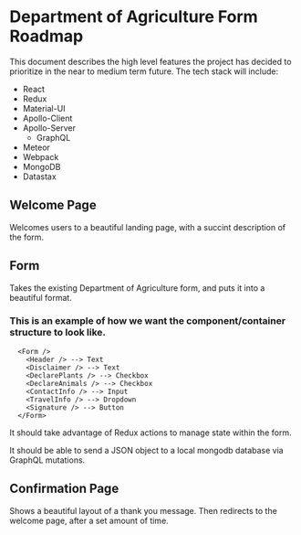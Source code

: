 Department of Agriculture Form Roadmap
==============

This document describes the high level features the project has decided to prioritize in the near to medium term future.
The tech stack will include:
  - React
  - Redux
  - Material-UI
  - Apollo-Client
  - Apollo-Server
    - GraphQL
  - Meteor
  - Webpack
  - MongoDB
  - Datastax

## Welcome Page

Welcomes users to a beautiful landing page, with a succint description of the form.

## Form

Takes the existing Department of Agriculture form, and puts it into a beautiful format.

### This is an example of how we want the component/container structure to look like.
```
  <Form />
    <Header /> --> Text
    <Disclaimer /> --> Text
    <DeclarePlants /> --> Checkbox
    <DeclareAnimals /> --> Checkbox
    <ContactInfo /> --> Input
    <TravelInfo /> --> Dropdown
    <Signature /> --> Button
  </Form>
```

It should take advantage of Redux actions to manage state within the form.

It should be able to send a JSON object to a local mongodb database via GraphQL mutations.

## Confirmation Page

Shows a beautiful layout of a thank you message. Then redirects to the welcome page, after a set amount of time.
